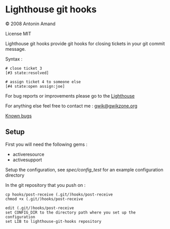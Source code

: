 # Lighthouse git hooks

© 2008 Antonin Amand

License MIT

Lighthouse git hooks provide git hooks for closing tickets in your git commit message.

Syntax :

	# close ticket 3
	[#3 state:resolved]
	
	# assign ticket 4 to someone else
	[#4 state:open assign:joe]


For bug reports or improvements please go to the
[Lighthouse](http://gwikzone.lighthouseapp.com/projects/13833-lighthouse-git-hooks)

For anything else feel free to contact me : gwik@gwikzone.org

[Known bugs](http://gwikzone.lighthouseapp.com/projects/13833/milestones/14257-bugs)

## Setup

First you will need the following gems :

- activeresource
- activesupport

Setup the configuration, see *spec/config_test* for an example configuration directory

In the git repository that you push on :

	cp hooks/post-receive (.git/)hooks/post-receive
	chmod +x (.git/)hooks/post-receive
	
	edit (.git/)hooks/post-receive
	set CONFIG_DIR to the directory path where you set up the configuration
	set LIB to lighthouse-git-hooks repository

